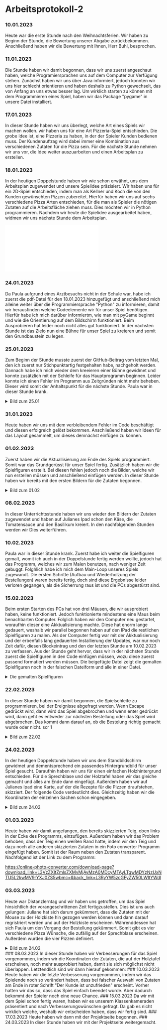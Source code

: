# Arbeitsprotokoll-2

### 10.01.2023
Heute war die erste Stunde nach den Weihnachtsferien. Wir haben zu Beginn der Stunde, die Bewertung unserer Abgabe zurückbekommen. Anschließend haben wir die Bewertung mit Ihnen, Herr Buhl, besprochen.

### 11.01.2023
Die Stunde haben wir damit begonnen, dass wir uns zuerst angeschaut haben, welche Programiersprachen uns auf dem Computer zur Verfügung stehen. Zunächst haben wir uns über Java informiert, jedoch konnten wir uns hier schlecht orientieren und haben deshalb zu Python gewechselt, das von Anfang an uns etwas besser lag.
Um wirklich starten zu können mit dem Programmieren eines Spiel, haben wir das Package "pygame" in unsere Datei installiert.

### 17.01.2023
In dieser Stunde haben wir uns überlegt, welche Art eines Spiels wir machen wollen. wir haben uns für eine Art Pizzeria-Spiel entschieden. Die grobe Idee ist, eine Pizzeria zu haben, in der der Spieler Kunden bedienen muss. Der Kundenauftrag wird dabei immer eine Kombination aus verschiedenen Zutaten für die Pizza sein. Für die nächste Stunde nehmen wir uns vor, die Idee weiter auszuarbeiten und einen Arbeitsplan zu erstellen. 

### 18.01.2023
In der heutigen Doppelstunde haben wir wie schon erwähnt, uns dem Arbeitsplan zugewendet und unsere Spielidee präzisiert. Wir haben uns für ein 2D-Spiel entschieden, indem man als Kellner und Koch die von den Kunden gewünschten Pizzen zubereitet. Hierfür haben wir uns auf sechs verschiedene Pizza Arten entschieden, für die man als Spieler die nötigen Zutaten auf die Arbeitsfläche ziehen muss. Dies möchten wir in Python programmieren. Nachdem wir heute die Spielidee ausgearbeitet haben, widmen wir uns nächste Stunde dem Arbeitsplan.

![Spielidee](Pizzeria.pdf "Spielidee")

### 24.01.2023
Da Paula aufgrund eines Arztbesuchs nicht in der Schule war, habe ich zuerst die pdf-Datei für den 18.01.2023 hinzugefügt und anschließend mich alleine weiter über die Programmiersprache "Python" zu informieren, damit wir herausfinden welche Codeelemente wir für unser Spiel benötigen. Hierfür habe ich mich darüber informiertm, wie man mit pyGame beginnt und wie die Orientierung auf dem Bildschirm funktioniert. Beim Ausprobieren hat leider noch nicht alles gut funktioniert. In der nächsten Stunde ist das Zielo nun eine Bühne für unser Spiel zu kreieren und somit den Grundbaustein zu legen.

### 25.01.2023
Zum Beginn der Stunde musste zuerst der GitHub-Beitrag vom letzten Mal, den ich zuerst nur Stichpunktartig festgehalten habe, nachgeholt werden. Dannach habe ich mich wieder dem kreeieren einer Bühne gewidmet und konnte zusätzlich mit der Schleife für das Hauptprogramm beginnen. Leider konnte ich einen Fehler im Programm aus Zeitgründen nicht mehr beheben. Dieser wird somit der Anhaltspunkt für die nächste Stunde. Paula war in dieser Stunde krank.
<details>
<summary> Bild zum 25.01 </summary>

![Bild](Screenshot25.01.png)
  
</details>
  
### 31.01.2023
Heute haben wir uns mit dem verbleibendem Fehler im Code beschäftigt und diesen erfolgreich gelöst bekommen. Anschließend haben wir Ideen für das Layout gesammelt, um dieses demnächst einfügen zu können.

### 01.02.2023
Zuerst haben wir die Aktuallisierung am Ende des Spiels programmiert. Somit war das Grundgerüsst für unser Spiel fertig. Zusätzlich haben wir die Spielfiguren erstellt. Bei diesen fehlen jedoch noch die Bilder, welche wir nun erstellen müssen und anschließend einfügen werden. In dieser Stunde haben wir bereits mit den ersten Bildern für die Zutaten begonnen.
<details>
<summary> Bild zum 01.02 </summary>

![Bild](Screenshot01.02.png)
 
</details>

### 08.02.2023
In dieser Unterrichtsstunde haben wir uns wieder den Bildern der Zutaten zugewendet und haben auf Julianes Ipad schon den Käse, die Tomatensauce und den Basilikum kreiert. In den nachfolgenden Stunden werden wir Dies weiterführen.

### 10.02.2023
Paula war in dieser Stunde krank. Zuerst habe ich weiter die Spielfiguren gemalt, womit ich auch in der Doppelstunde fertig werden wollte, jedoch hat das Programm, welches wir zum Malen benutzen, nach weniger Zeit gebuggt. Folghlich habe ich mich dem Main-Loop unseres Spiels zugewandt. Die ersten Schritte (Aufbau und Wiederholzung der Bestellungen) waren bereits fertig, doch sind diese Ergebnisse leider verloren gegangen, als die Sicherrung raus ist und die PCs abgestürzt sind.

### 15.02.2023
Beim ersten Starten des PCs hat von drei Mäusen, die wir ausprobiert haben, keine funktioniert. Jedoch funktionierte mindestens eine Maus beim benachbarten Computer. Folglich haben wir den Computer neu gestartet, woraufhin dieser eine Akktualisierung machte. Diese hat enorm lange gedauert, weshalb wir parallel begonnen haben auf den IPad die restlichen Spielfiguren zu malen. Als der Computer fertig war mit der Akktualisierung und der erbenfalls lang gedauerten Installierung der Updates, war nur noch Zeit dafür, diesen Blockeintrag und den der letzten Stunde am 10.02.2023 zu verfassen. Aus der Stunde geht hervor, dass wir in der nächsten Stunde zuerst die Spielfiguren in den Code einfügen müssen, wozu diese zuerst passend formatiert werden müssen. Die beigefügte Datei zeigt die gemalten Spielfiguren noch in der falschen Dateiform und alle in einer Datei.
<details>
<summary> Die gemalten Spielfiguren </summary>
</details>

### 22.02.2023
In dieser Stunde haben wir damit begonnen, die Spielschleife zu programmieren, bei der Ereignisse abgefragt werden. Wenn Escape gedrückt wird, dann wird das Spiel abgebrochen und wenn enter gedrückt wird, dann geht es entweder zur nächsten Bestellung oder das Spiel wird abgebrochen. Das kommt dann darauf an, ob die Bestelung richtig gemacht wurde oder nicht. scr 1
<details>
<summary> Bild zum 22.02 </summary>

![Bild](Screenshot1.png)
  
</details>

### 24.02.2023
In der heutigen Doppelstunde haben wir uns dem Standbildschirm gewidmet und dementsprechend ein passendes Hintergrundbild für unser Spiel gesucht. Daraufhin haben wir uns für einen einfachen Holzhintergrund entschieden. Für die Sprechblase und der Holztafel haben wir das gleiche gemacht und alles am Ende dann eingefügt. Außerdem haben wir auf Julianes Ipad eine Karte, auf der die Rezepte für die Pizzen draufstehen, skizziert. Der folgende Code verdeutlicht dies. Gleichzeitig haben wir die Koordinaten der einzelnen Sachen schon eingegeben. 
<details>
<summary> Bild zum 24.02 </summary>

![Bild](Screenshot7.png)
  
</details>

### 01.03.2023
Heute haben wir damit angefangen, den bereits skizzierten Teig, oben links in der Ecke des Programms, einzufügen. Außerdem haben wir das Problem behoben, dass der Teig einen weißen Rand hatte, indem wir den Teig und dazu noch alle anderen skizzierten Zutaten in ein Foto converter Programm eingefügt haben. Somit ist der Raum neben den Zutaten transparent. Nachfolgend ist der Link zu dem Programm:

https://online-photo-converter.com/download-page?download_link=L3VzZXItZmlsZXMvMjAyMzA0MDcyMTAyLTgwMDYzNzUxNTU5L2kwMV9rYXJ0ZS5wbmc=&back_link=L3RyYW5zcGFyZW50LWltYWdl


### 03.03.2023
Heute war Distanzlerntag und wir haben uns getroffen, um das Spiel hinsichtlich der vorangeschrittenen Zeit fertigzustellen. Dies ist uns auch gelungen: Juliane hat sich darum gekümmert, dass die Zutaten mit der Mouse zu der Holzkiste hin gezogen werden können und dann darauf regristriert werden und auf der Holzkiste erscheinen. Währenddessen hat sich Paula um den Vorgang der Bestellung gekümmert. Somit gibt es vier verschiedene Pizza Wünsche, die zufällig auf der Sprechblase erscheinen. Außerdem wurden die vier Pizzen definiert.
<details>
<summary> Bild zum 24.02 </summary>

![Bild](Screenshot 7.png)
  
</details>
### 08.03.2023
In dieser Stunde haben wir Verbesserungen für das Spiel vorgenommen, indem wir die Koordinaten der Zutaten, die auf der Holztafel erscheinen, noch mehr ausprobiert haben, damit sie sich möglichst nicht überlappen. Letztendlich sind wir dann hierauf gekommen:
### 10.03.2023
Heute haben wir die letzte Verbesserung vorgenommen, indem wir das Spielende noch so verändert haben, dass bei falscher Auswahl von Zutaten am Ende in roter Schrift "Der Kunde ist unzufrieden" erscheint. Vorher hatten wir das so, dass das Spiel einfach beendet wurde. Aber dadurch bekommt der Spieler noch eine neue Chance.
### 15.03.2023
Da wir mit dem Spiel schon fertig waren, haben wir es unserern Klassenkameraden präsentiert und nach Verbesserungswünschen gefragt. Da gab es nicht wirklich welche, weshalb wir entscheiden haben, dass wir fertig sind.
### 17.03.2023
Heute haben wir dann mit der Projektseite begonnen.
### 24.03.2023
In diser Stunde haben wir mit der Projektseite weitergemacht.
